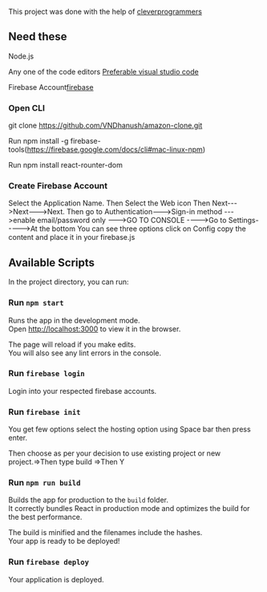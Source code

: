 This project was done with the help of [cleverprogrammers](https://www.youtube.com/c/CleverProgrammer)

## Need these 
Node.js

Any one of the code editors [Preferable visual studio code](https://code.visualstudio.com/)

Firebase Account[firebase](https://firebase.google.com/)


### Open CLI

git clone https://github.com/VNDhanush/amazon-clone.git

Run npm install -g firebase-tools(https://firebase.google.com/docs/cli#mac-linux-npm)

Run npm install react-rounter-dom 


### Create Firebase Account 
Select the Application Name.
Then Select the Web icon
Then Next--->Next--->Next.
Then go to Authentication--->Sign-in method --->enable email/password only --->GO TO CONSOLE
---->Go to Settings----->At the bottom You can see three options click on Config copy the content and place it in your firebase.js 

## Available Scripts

In the project directory, you can run:

### Run `npm start`

Runs the app in the development mode.<br />
Open [http://localhost:3000](http://localhost:3000) to view it in the browser.

The page will reload if you make edits.<br />
You will also see any lint errors in the console.

### Run `firebase login`

Login into your respected firebase accounts.

### Run  `firebase init`

You get few options select the hosting option using Space bar then press enter.

Then choose as per your decision to use existing project or new project.=>Then type build =>Then Y

### Run `npm run build`

Builds the app for production to the `build` folder.<br />
It correctly bundles React in production mode and optimizes the build for the best performance.

The build is minified and the filenames include the hashes.<br />
Your app is ready to be deployed!


### Run `firebase deploy`

Your application is deployed.

